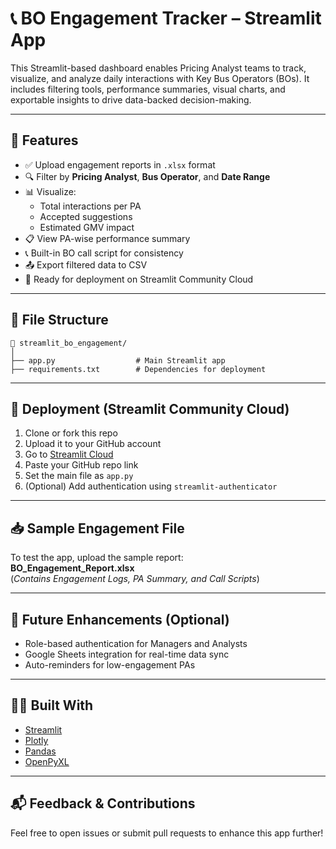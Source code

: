 
# 📞 BO Engagement Tracker – Streamlit App

This Streamlit-based dashboard enables Pricing Analyst teams to track, visualize, and analyze daily interactions with Key Bus Operators (BOs). It includes filtering tools, performance summaries, visual charts, and exportable insights to drive data-backed decision-making.

---

## 🔧 Features

- ✅ Upload engagement reports in `.xlsx` format
- 🔍 Filter by **Pricing Analyst**, **Bus Operator**, and **Date Range**
- 📊 Visualize:
  - Total interactions per PA
  - Accepted suggestions
  - Estimated GMV impact
- 📋 View PA-wise performance summary
- 📞 Built-in BO call script for consistency
- 📤 Export filtered data to CSV
- 🚀 Ready for deployment on Streamlit Community Cloud

---

## 📂 File Structure

```
📁 streamlit_bo_engagement/
│
├── app.py                  # Main Streamlit app
├── requirements.txt        # Dependencies for deployment
```

---

## 🚀 Deployment (Streamlit Community Cloud)

1. Clone or fork this repo
2. Upload it to your GitHub account
3. Go to [Streamlit Cloud](https://share.streamlit.io/)
4. Paste your GitHub repo link
5. Set the main file as `app.py`
6. (Optional) Add authentication using `streamlit-authenticator`

---

## 📥 Sample Engagement File

To test the app, upload the sample report:  
**BO_Engagement_Report.xlsx**  
(*Contains Engagement Logs, PA Summary, and Call Scripts*)

---

## 📌 Future Enhancements (Optional)

- Role-based authentication for Managers and Analysts
- Google Sheets integration for real-time data sync
- Auto-reminders for low-engagement PAs

---

## 👨‍💻 Built With

- [Streamlit](https://streamlit.io/)
- [Plotly](https://plotly.com/python/)
- [Pandas](https://pandas.pydata.org/)
- [OpenPyXL](https://openpyxl.readthedocs.io/)

---

## 📬 Feedback & Contributions

Feel free to open issues or submit pull requests to enhance this app further!

